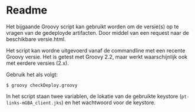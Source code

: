 # Readme

Het bijgaande Groovy script kan gebruikt worden om de versie(s) op te vragen
 van de gedeployde artifacten. Door middel van een request naar de beschikbare
 versie.html.

Het script kan wordne uitgevoerd vanaf de commandline met een recente Groovy
versie. Het is getest met Groovy 2.2, maar werkt waarschijnlijk ook met eerdere
versies (2.x).

Gebruik het als volgt:

    $ groovy checkDeploy.groovy

In het script staan twee variablen, de lokatie van de gebruikte keystore
(`pt-links-mGBA_client.jks`) en het wachtwoord voor de keystore.
